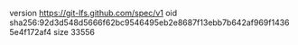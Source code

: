 version https://git-lfs.github.com/spec/v1
oid sha256:92d3d548d5666f62bc9546495eb2e8687f13ebb7b642af969f14365e4f172af4
size 33556
